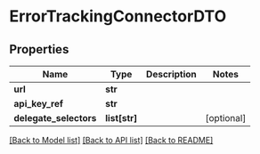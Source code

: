 # ErrorTrackingConnectorDTO

## Properties
Name | Type | Description | Notes
------------ | ------------- | ------------- | -------------
**url** | **str** |  | 
**api_key_ref** | **str** |  | 
**delegate_selectors** | **list[str]** |  | [optional] 

[[Back to Model list]](../README.md#documentation-for-models) [[Back to API list]](../README.md#documentation-for-api-endpoints) [[Back to README]](../README.md)

